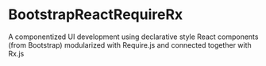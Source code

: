 BootstrapReactRequireRx
=====================

A componentized UI development using declarative style React components (from Bootstrap) modularized with Require.js and connected together with Rx.js
